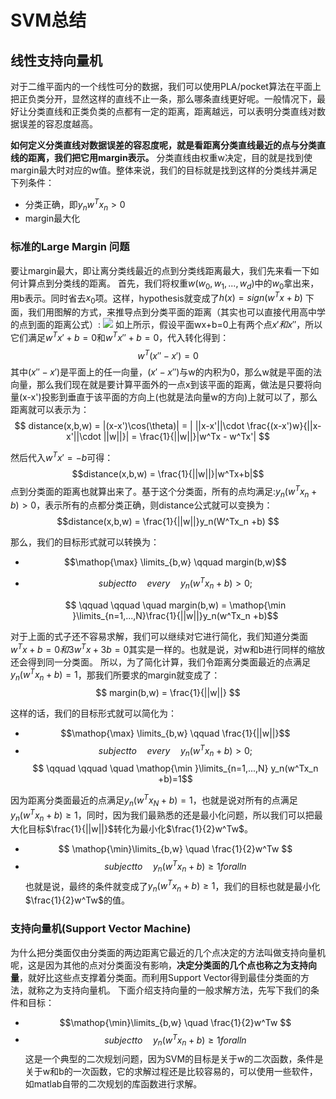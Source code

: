 # SVM总结

## 线性支持向量机
对于二维平面内的一个线性可分的数据，我们可以使用PLA/pocket算法在平面上把正负类分开，显然这样的直线不止一条，那么哪条直线更好呢。一般情况下，最好让分类直线和正类负类的点都有一定的距离，距离越远，可以表明分类直线对数据误差的容忍度越高。

**如何定义分类直线对数据误差的容忍度呢，就是看距离分类直线最近的点与分类直线的距离，我们把它用margin表示。**
分类直线由权重w决定，目的就是找到使margin最大时对应的w值。整体来说，我们的目标就是找到这样的分类线并满足下列条件：
- 分类正确，即$y_nw^Tx_n > 0$
- margin最大化

### 标准的Large Margin 问题
要让margin最大，即让离分类线最近的点到分类线距离最大，我们先来看一下如何计算点到分类线的距离。
首先，我们将权重$w(w_0, w_1,...,w_d)$中的$w_0$拿出来，用b表示。同时省去$x_0$项。这样，hypothesis就变成了$h(x)=sign(w^Tx+b)$
下面，我们用图解的方式，来推导点到分类平面的距离（其实也可以直接代用高中学的点到面的距离公式）:
![](../figure/21.png)
如上所示，假设平面wx+b=0上有两个点$x'和x''$，所以它们满足$w^Tx'+b=0$和$w^Tx''+b=0$，代入转化得到：
$$w^T(x''-x')=0 $$
其中$(x''-x')$是平面上的任一向量，$(x'-x'')$与w的内积为0，那么w就是平面的法向量，那么我们现在就是要计算平面外的一点x到该平面的距离，做法是只要将向量(x-x')投影到垂直于该平面的方向上(也就是法向量w的方向)上就可以了，那么距离就可以表示为：
$$ distance(x,b,w) = |(x-x')\cos(\theta)| = | ||x-x'||\cdot \frac{(x-x')w}{||x-x'||\cdot ||w||}| = \frac{1}{||w||}|w^Tx - w^Tx'| $$

然后代入$w^Tx'=-b$可得：
$$distance(x,b,w) = \frac{1}{||w||}|w^Tx+b|$$
点到分类面的距离也就算出来了。基于这个分类面，所有的点均满足:$y_n(w^Tx_n +b) > 0$，表示所有的点都分类正确，则distance公式就可以变换为：
$$distance(x,b,w) = \frac{1}{||w||}y_n(W^Tx_n +b) $$

那么，我们的目标形式就可以转换为：
- $$\mathop{\max} \limits_{b,w} \qquad margin(b,w)$$
- $$subject to \quad every \quad y_n(w^Tx_n+b)>0;$$

  $$ \qquad \qquad \quad margin(b,w) = \mathop{\min }\limits_{n=1,...,N}\frac{1}{||w||}y_n(w^Tx_n +b)$$
  
对于上面的式子还不容易求解，我们可以继续对它进行简化，我们知道分类面$w^Tx+b=0和3w^Tx+3b=0$其实是一样的。也就是说，对w和b进行同样的缩放还会得到同一分类面。
所以，为了简化计算，我们令距离分类面最近的点满足$y_n(w^Tx_n+b)=1$，那我们所要求的margin就变成了：
$$ margin(b,w) = \frac{1}{||w||} $$

这样的话，我们的目标形式就可以简化为：
- $$\mathop{\max} \limits_{b,w} \qquad \frac{1}{||w||}$$
- $$subject to \quad every \quad y_n(w^Tx_n+b)>0;$$
  $$ \qquad \qquad \quad \mathop{\min }\limits_{n=1,...,N} y_n(w^Tx_n +b)=1$$

因为距离分类面最近的点满足$y_n(w^Tx_N+b)=1$，也就是说对所有的点满足$y_n(w^Tx_n+b) \geq 1$，同时，因为我们最熟悉的还是最小化问题，所以我们可以把最大化目标$\frac{1}{||w||}$转化为最小化$\frac{1}{2}w^Tw$。
- $$ \mathop{\min}\limits_{b,w} \quad \frac{1}{2}w^Tw $$
- $$ subject to \quad y_n(w^Tx_n +b) \geq 1 for all n $$
也就是说，最终的条件就变成了$y_n(w^Tx_n +b) \geq 1$，我们的目标也就是最小化$\frac{1}{2}w^Tw$的值。


### 支持向量机(Support Vector Machine)
为什么把分类面仅由分类面的两边距离它最近的几个点决定的方法叫做支持向量机呢，这是因为其他的点对分类面没有影响，**决定分类面的几个点也称之为支持向量**，就好比这些点支撑着分类面。而利用Support Vector得到最佳分类面的方法，就称之为支持向量机。
下面介绍支持向量的一般求解方法，先写下我们的条件和目标：
-  $$\mathop{\min}\limits_{b,w} \quad \frac{1}{2}w^Tw $$
- $$subject to \quad y_n(w^Tx_n+b) \geq 1 for all n $$
这是一个典型的二次规划问题，因为SVM的目标是关于w的二次函数，条件是关于w和b的一次函数，它的求解过程还是比较容易的，可以使用一些软件，如matlab自带的二次规划的库函数进行求解。

